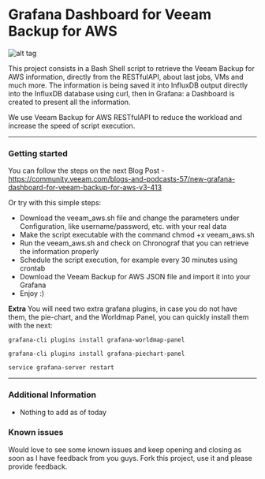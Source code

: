 Grafana Dashboard for Veeam Backup for AWS
===================

![alt tag](https://www.jorgedelacruz.es/wp-content/uploads/2020/12/grafana-aws-001-1.png)

This project consists in a Bash Shell script to retrieve the Veeam Backup for AWS information, directly from the RESTfulAPI, about last jobs, VMs and much more. The information is being saved it into InfluxDB output directly into the InfluxDB database using curl, then in Grafana: a Dashboard is created to present all the information.

We use Veeam Backup for AWS RESTfulAPI to reduce the workload and increase the speed of script execution. 

----------

### Getting started
You can follow the steps on the next Blog Post - https://community.veeam.com/blogs-and-podcasts-57/new-grafana-dashboard-for-veeam-backup-for-aws-v3-413

Or try with this simple steps:
* Download the veeam_aws.sh file and change the parameters under Configuration, like username/password, etc. with your real data
* Make the script executable with the command chmod +x veeam_aws.sh
* Run the veeam_aws.sh and check on Chronograf that you can retrieve the information properly
* Schedule the script execution, for example every 30 minutes using crontab
* Download the Veeam Backup for AWS JSON file and import it into your Grafana
* Enjoy :)

**Extra**
You will need two extra grafana plugins, in case you do not have them, the pie-chart, and the Worldmap Panel, you can quickly install them with the next:

``grafana-cli plugins install grafana-worldmap-panel``

``grafana-cli plugins install grafana-piechart-panel``

``service grafana-server restart``


----------

### Additional Information
* Nothing to add as of today

### Known issues 
Would love to see some known issues and keep opening and closing as soon as I have feedback from you guys. Fork this project, use it and please provide feedback.